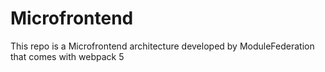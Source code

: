 # Microfrontend
This repo is a Microfrontend architecture developed by ModuleFederation that comes with webpack 5
